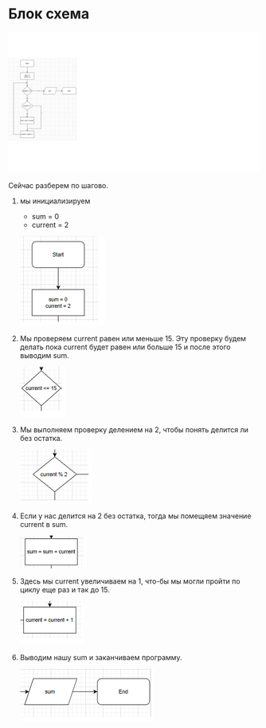 # **Блок схема**

![](../Dz%20kon.png)

Сейчас разберем по шагово.

1. мы инициализируем 
   * sum = 0
   * current = 2 
  
   ![](../photo/1%20шаг.png)
   

2. Мы проверяем current равен или меньше 15.
   Эту проверку будем делать пока current будет равен или больше 15 и после этого выводим sum.

   ![](../photo/2%20шаг.png)


3. Мы выполняем проверку делением на 2, чтобы понять делится ли без остатка. 
   
   ![](../photo/3%20шаг.png)


4. Если у нас делится на 2 без остатка, тогда мы помещяем значение current в sum.

   ![](../photo/4%20шаг.png)

5. Здесь мы current увеличиваем на 1, что-бы мы могли пройти по циклу еще раз и так до 15.

   ![](../photo/5%20шаг.png)

6. Выводим нашу sum и заканчиваем программу. 

   ![](../photo/6%20шаг.png)

